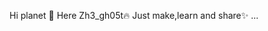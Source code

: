 Hi planet 🚀
Here Zh3_gh05t🔥
Just make,learn and share✨
...
<!---
Scriptmagum/Scriptmagum is a ✨ special ✨ repository because its `README.md` (this file) appears on your GitHub profile.
You can click the Preview link to take a look at your changes.
--->
